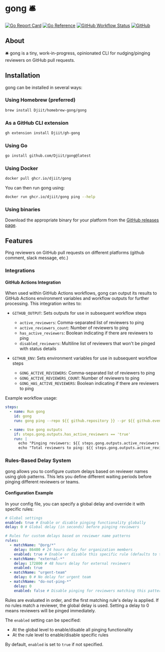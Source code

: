 # gong 🛎️

[![Go Report Card](https://goreportcard.com/badge/github.com/Djiit/gong)](https://goreportcard.com/report/github.com/Djiit/gong)
[![Go Reference](https://pkg.go.dev/badge/github.com/Djiit/gong.svg)](https://pkg.go.dev/github.com/Djiit/gong)
[![GitHub Workflow Status](https://img.shields.io/github/actions/workflow/status/Djiit/gong/test.yml?branch=main)](https://github.com/Djiit/gong/actions)
[![GitHub](https://img.shields.io/github/license/Djiit/gong)](https://img.shields.io/github/license/Djiit/gong)

## About

🛎️ gong is a tiny, work-in-progress, opinionated CLI for nudging/pinging reviewers on GitHub pull requests.

## Installation

gong can be installed in several ways:

### Using Homebrew (preferred)

```bash
brew install Djiit/homebrew-gong/gong
```

### As a GitHub CLI extension

```bash
gh extension install Djiit/gh-gong
```

### Using Go

```bash
go install github.com/Djiit/gong@latest
```

### Using Docker

```bash
docker pull ghcr.io/djiit/gong
```

You can then run gong using:
```bash
docker run ghcr.io/djiit/gong ping --help
```

### Using binaries

Download the appropriate binary for your platform from the [GitHub releases page](https://github.com/Djiit/gong/releases).

## Features

Ping reviewers on GitHub pull requests on different platforms (github comment, slack message, etc.)

### Integrations

#### GitHub Actions Integration

When used within GitHub Actions workflows, gong can output its results to GitHub Actions environment variables and workflow outputs for further processing. This integration writes to:

- `GITHUB_OUTPUT`: Sets outputs for use in subsequent workflow steps
  - `active_reviewers`: Comma-separated list of reviewers to ping
  - `active_reviewers_count`: Number of reviewers to ping
  - `has_active_reviewers`: Boolean indicating if there are reviewers to ping
  - `disabled_reviewers`: Multiline list of reviewers that won't be pinged with status details

- `GITHUB_ENV`: Sets environment variables for use in subsequent workflow steps
  - `GONG_ACTIVE_REVIEWERS`: Comma-separated list of reviewers to ping
  - `GONG_ACTIVE_REVIEWERS_COUNT`: Number of reviewers to ping
  - `GONG_HAS_ACTIVE_REVIEWERS`: Boolean indicating if there are reviewers to ping

Example workflow usage:

```yaml
steps:
  - name: Run gong
    id: gong
    run: gong ping --repo ${{ github.repository }} --pr ${{ github.event.pull_request.number }} --integration actions

  - name: Use gong outputs
    if: steps.gong.outputs.has_active_reviewers == 'true'
    run: |
      echo "Pinging reviewers: ${{ steps.gong.outputs.active_reviewers }}"
      echo "Total reviewers to ping: ${{ steps.gong.outputs.active_reviewers_count }}"
```

### Rules-Based Delay System

gong allows you to configure custom delays based on reviewer names using glob patterns. This lets you define different waiting periods before pinging different reviewers or teams.

#### Configuration Example

In your config file, you can specify a global delay and override it with specific rules:

```yaml
# Global settings
enabled: true # Enable or disable pinging functionality globally
delay: 0 # Global delay (in seconds) before pinging reviewers

# Rules for custom delays based on reviewer name patterns
rules:
  - matchName: "@org/*"
    delay: 86400 # 24 hours delay for organization members
    enabled: true # Enable or disable this specific rule (defaults to true if not specified)
  - matchName: "external-*"
    delay: 172800 # 48 hours delay for external reviewers
    enabled: true
  - matchName: "urgent-team"
    delay: 0 # No delay for urgent team
  - matchName: "do-not-ping-*"
    delay: 0
    enabled: false # Disable pinging for reviewers matching this pattern
```

Rules are evaluated in order, and the first matching rule's delay is applied. If no rules match a reviewer, the global delay is used. Setting a delay to 0 means reviewers will be pinged immediately.

The `enabled` setting can be specified:

- At the global level to enable/disable all pinging functionality
- At the rule level to enable/disable specific rules

By default, `enabled` is set to `true` if not specified.
